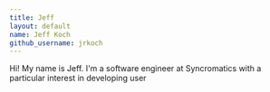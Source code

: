 ```yaml
---
title: Jeff
layout: default
name: Jeff Koch
github_username: jrkoch
---
```


Hi! My name is Jeff.  I'm a software engineer at Syncromatics with a particular
interest in developing user

